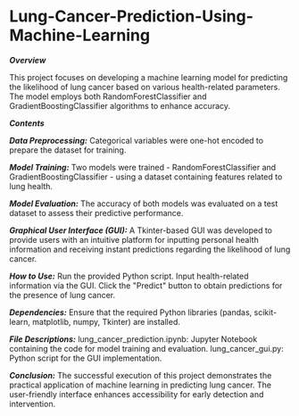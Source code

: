 # Lung-Cancer-Prediction-Using-Machine-Learning

***Overview***

This project focuses on developing a machine learning model for predicting the likelihood of lung cancer based on various health-related parameters. The model employs both RandomForestClassifier and GradientBoostingClassifier algorithms to enhance accuracy.

***Contents***

***Data Preprocessing:***
Categorical variables were one-hot encoded to prepare the dataset for training.

***Model Training:***
Two models were trained - RandomForestClassifier and GradientBoostingClassifier - using a dataset containing features related to lung health.

***Model Evaluation:***
The accuracy of both models was evaluated on a test dataset to assess their predictive performance.

***Graphical User Interface (GUI):***
A Tkinter-based GUI was developed to provide users with an intuitive platform for inputting personal health information and receiving instant predictions regarding the likelihood of lung cancer.

***How to Use:***
Run the provided Python script.
Input health-related information via the GUI.
Click the "Predict" button to obtain predictions for the presence of lung cancer.

***Dependencies:***
Ensure that the required Python libraries (pandas, scikit-learn, matplotlib, numpy, Tkinter) are installed.

***File Descriptions:***
lung_cancer_prediction.ipynb: Jupyter Notebook containing the code for model training and evaluation.
lung_cancer_gui.py: Python script for the GUI implementation.

***Conclusion:***
The successful execution of this project demonstrates the practical application of machine learning in predicting lung cancer. The user-friendly interface enhances accessibility for early detection and intervention.
